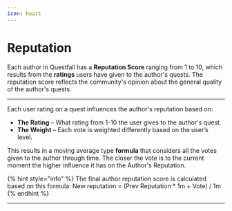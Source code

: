 ```yaml
---
icon: heart
---
```


# Reputation

Each author in Questfall has a **Reputation Score** ranging from 1 to 10, which results from the **ratings** users have given to the author's quests. The reputation score reflects the community's opinion about the general quality of the author's quests. 

***

Each user rating on a quest influences the author's reputation based on:
* **The Rating** – What rating from 1-10 the user gives to the author's quest.
* **The Weight** – Each vote is weighted differently based on the user’s level. 

This results in a moving average type **formula** that considers all the votes given to the author through time. The closer the vote is to the current moment the higher influence it has on the Author's Reputation. 

{% hint style="info" %}
The final author reputation score is calculated based on this formula: 
New reputation = (Prev Reputation * 1m + Vote) / 1m
{% endhint %}



***




